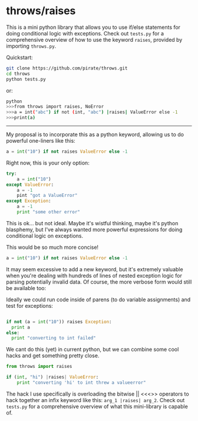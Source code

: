 throws/raises
=============

This is a mini python library that allows you to use if/else statements for doing conditional logic with exceptions.
Check out `tests.py` for a comprehensive overview of how to use the keyword `raises`, provided by importing `throws.py`.

Quickstart:
```bash
git clone https://github.com/pirate/throws.git
cd throws
python tests.py
```
or:
```bash
python
>>>from throws import raises, NoError
>>>a = int("abc") if not (int, "abc") |raises| ValueError else -1
>>>print(a)
```
-----------

My proposal is to incorporate this as a python keyword, allowing us to do powerful one-liners like this:

```python
a = int("10") if not raises ValueError else -1
```


Right now, this is your only option:

```python
try:
    a = int("10")
except ValueError:
    a = -1
    pint "got a ValueError"
except Exception:
    a = -1
    print "some other error"
```

This is ok... but not ideal.
Maybe it's wistful thinking, maybe it's python blasphemy, but I've always wanted more powerful expressions for doing conditional logic on exceptions.  

This would be so much more concise!

```python
a = int("10") if not raises ValueError else -1
```

It may seem excessive to add a new keyword, but it's extremely valuable when you're dealing with hundreds of lines of nested exception logic for parsing potentially invalid data.
Of course, the more verbose form would still be available too:

Ideally we could run code inside of parens (to do variable assignments) and test for exceptions:

```python

if not (a = int("10")) raises Exception:
  print a
else:
  print "converting to int failed"
```

We cant do this (yet) in current python, but we can combine some cool hacks and get something pretty close.

```python
from throws import raises

if (int, "hi") |raises| ValueError:
    print "converting 'hi' to int threw a valueerror"
```

The hack I use specifically is overloading the bitwise || <<<>> operators to hack together an infix keyword like this: `arg_1 |raises| arg_2`.
Check out `tests.py` for a comprehensive overview of what this mini-library is capable of.
